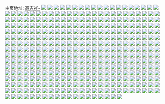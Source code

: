 主页地址: [高吉祥-](https://weibo.com/u/3190108100) 
![](https://wx4.sinaimg.cn/mw2000/be252fc4ly1h9qkbh08xtj21o01o0x6p.jpg) 
![](https://wx4.sinaimg.cn/mw2000/be252fc4ly1h9ppaif92sj21o01nyx0e.jpg) 
![](https://wx4.sinaimg.cn/mw2000/be252fc4ly1h9h0jtmcwtj20qi0qp770.jpg) 
![](https://wx4.sinaimg.cn/mw2000/be252fc4ly1h8glz6f2lhj21km1km7wh.jpg) 
![](https://wx4.sinaimg.cn/mw2000/be252fc4ly1h8glz7lof6j21o01o0e81.jpg) 
![](https://wx4.sinaimg.cn/mw2000/be252fc4ly1h8glz52zssj21gz1gz7wh.jpg) 
![](https://wx4.sinaimg.cn/mw2000/be252fc4ly1h8glz8jvw2j21o01o0b29.jpg) 
![](https://wx4.sinaimg.cn/mw2000/be252fc4ly1h8glz9d68xj21o01o04qp.jpg) 
![](https://wx4.sinaimg.cn/mw2000/be252fc4ly1h8glzfg8f0j21o01o04qp.jpg) 
![](https://wx4.sinaimg.cn/mw2000/be252fc4ly1h50bsmd87gj20sg0sgqb2.jpg) 
![](https://wx4.sinaimg.cn/mw2000/be252fc4ly1h50bsn8svbj22c02c0hdv.jpg) 
![](https://wx4.sinaimg.cn/mw2000/be252fc4ly1h50bso4o81j22c02c0b2a.jpg) 
![](https://wx4.sinaimg.cn/mw2000/be252fc4ly1h50bsp4o1oj22c02c0e83.jpg) 
![](https://wx4.sinaimg.cn/mw2000/be252fc4ly1h50bsq6bf4j22ag2ag4qq.jpg) 
![](https://wx4.sinaimg.cn/mw2000/be252fc4ly1h50bsqxtsij22462a0u0x.jpg) 
![](https://wx4.sinaimg.cn/mw2000/be252fc4ly1h50bsrrd2bj22c02c0kjl.jpg) 
![](https://wx4.sinaimg.cn/mw2000/be252fc4ly1h50bssghg4j2288288qv5.jpg) 
![](https://wx4.sinaimg.cn/mw2000/be252fc4ly1h50bst7v2hj229r29rqv6.jpg) 
![](https://wx4.sinaimg.cn/mw2000/be252fc4ly1h50bsuabmxj225n25nb2a.jpg) 
![](https://wx4.sinaimg.cn/mw2000/be252fc4ly1h50bsuya5wj229j29j4qq.jpg) 
![](https://wx4.sinaimg.cn/mw2000/be252fc4ly1h50bsvj5hgj22c02c0npd.jpg) 
![](https://wx4.sinaimg.cn/mw2000/be252fc4ly1h50bsw1v5ej21tp1tpqv5.jpg) 
![](https://wx4.sinaimg.cn/mw2000/be252fc4ly1h50bt0udxcj225n25nb2a.jpg) 
![](https://wx4.sinaimg.cn/mw2000/be252fc4ly1h50bsxn8oqj21o01o0tqa.jpg) 
![](https://wx4.sinaimg.cn/mw2000/be252fc4ly1h50bt062o7j21o01o0wva.jpg) 
![](https://wx4.sinaimg.cn/mw2000/be252fc4ly1h4sklheld4j20wi1ycn5v.jpg) 
![](https://wx4.sinaimg.cn/mw2000/be252fc4ly1h3ntsi0k6pj21o01o07wh.jpg) 
![](https://wx4.sinaimg.cn/mw2000/be252fc4ly1h3ntsizfg1j22c02c0x6p.jpg) 
![](https://wx4.sinaimg.cn/mw2000/be252fc4ly1h3ad7r1xrxj21aw1awe0y.jpg) 
![](https://wx4.sinaimg.cn/mw2000/be252fc4ly1h2yrjx79s4j21o01o0e81.jpg) 
![](https://wx4.sinaimg.cn/mw2000/be252fc4ly1h2rvst79r5j20y419haq6.jpg) 
![](https://wx4.sinaimg.cn/mw2000/be252fc4ly1h2rvsuoegdj21o01o0e81.jpg) 
![](https://wx4.sinaimg.cn/mw2000/be252fc4ly1h2rvssdj57j20u01hcqoq.jpg) 
![](https://wx4.sinaimg.cn/mw2000/be252fc4ly1h2rvswu0t3j21o01o0kjl.jpg) 
![](https://wx4.sinaimg.cn/mw2000/be252fc4ly1h2393bs0ccj22c02c0b29.jpg) 
![](https://wx4.sinaimg.cn/mw2000/be252fc4ly1h0il7e5xy6j20u01hc14t.jpg) 
![](https://wx4.sinaimg.cn/mw2000/be252fc4ly1h0il7ftyrpj21o01o0qv5.jpg) 
![](https://wx4.sinaimg.cn/mw2000/be252fc4ly1h0il7grhxaj20u01hcqnc.jpg) 
![](https://wx4.sinaimg.cn/mw2000/be252fc4ly1h0il7i7308j21e01e01kx.jpg) 
![](https://wx4.sinaimg.cn/mw2000/be252fc4ly1gzy9r434itj22c02c0x6q.jpg) 
![](https://wx4.sinaimg.cn/mw2000/be252fc4ly1gzy9rdf04kj21o01o0qv5.jpg) 
![](https://wx4.sinaimg.cn/mw2000/be252fc4ly1gzvnbg0dlhj21o01o0b2a.jpg) 
![](https://wx4.sinaimg.cn/mw2000/be252fc4ly1gzugb35eb2j21o01o0npd.jpg) 
![](https://wx4.sinaimg.cn/mw2000/be252fc4ly1gzugb5b61ej21nz1nzu0x.jpg) 
![](https://wx4.sinaimg.cn/mw2000/be252fc4ly1gzugb6pyc8j22c02c07wj.jpg) 
![](https://wx4.sinaimg.cn/mw2000/be252fc4ly1gzugb9q8waj22c02c0b2a.jpg) 
![](https://wx4.sinaimg.cn/mw2000/be252fc4ly1gzugb0srpzj22c02c0u0x.jpg) 
![](https://wx4.sinaimg.cn/mw2000/be252fc4ly1gzot4pqgpmj22c02c0u0x.jpg) 
![](https://wx4.sinaimg.cn/mw2000/be252fc4ly1gzot4qmvt6j22c02c0b2a.jpg) 
![](https://wx4.sinaimg.cn/mw2000/be252fc4ly1gzot4tgk6ij229r29r4qp.jpg) 
![](https://wx4.sinaimg.cn/mw2000/be252fc4ly1gzot4ow9lrj227h27h7wi.jpg) 
![](https://wx4.sinaimg.cn/mw2000/be252fc4ly1gzot4ukk6uj22c02c0e83.jpg) 
![](https://wx4.sinaimg.cn/mw2000/be252fc4ly1gzot4wfffyj22c02dqnpf.jpg) 
![](https://wx4.sinaimg.cn/mw2000/be252fc4ly1gzot51mv56j22c02bznpe.jpg) 
![](https://wx4.sinaimg.cn/mw2000/be252fc4ly1gzot59epcej22bz2bzx6p.jpg) 
![](https://wx4.sinaimg.cn/mw2000/be252fc4ly1gzot59zo6tj220w20w7wh.jpg) 
![](https://wx4.sinaimg.cn/mw2000/be252fc4ly1gzot5cqmbqj21o01o0u0x.jpg) 
![](https://wx4.sinaimg.cn/mw2000/be252fc4ly1gze4y52j2bj22c02c04qq.jpg) 
![](https://wx4.sinaimg.cn/mw2000/be252fc4ly1gxxzjkvy5fj21hb0tz4b2.jpg) 
![](https://wx4.sinaimg.cn/mw2000/be252fc4ly1gxuhorizgnj21bn1bnx31.jpg) 
![](https://wx4.sinaimg.cn/mw2000/be252fc4ly1gxuhond8qbj22c02c0e83.jpg) 
![](https://wx4.sinaimg.cn/mw2000/be252fc4ly1gxsnzd9evtj22c02c0u0x.jpg) 
![](https://wx4.sinaimg.cn/mw2000/be252fc4ly1gxsnzen1zbj22c02c07wi.jpg) 
![](https://wx4.sinaimg.cn/mw2000/be252fc4ly1gxorags1xfj20tb0tbq8t.jpg) 
![](https://wx4.sinaimg.cn/mw2000/be252fc4ly1gxmf2ir1hkj20tz0tz7li.jpg) 
![](https://wx4.sinaimg.cn/mw2000/be252fc4ly1gw2z6nb6oxj223t23tnpd.jpg) 
![](https://wx4.sinaimg.cn/mw2000/be252fc4ly1gw2z6nxe6vj21900u0n7a.jpg) 
![](https://wx4.sinaimg.cn/mw2000/be252fc4ly1gw2z6pev82j223t2t3b2a.jpg) 
![](https://wx4.sinaimg.cn/mw2000/be252fc4ly1gw2z6qyfhrj223t2t37wi.jpg) 
![](https://wx4.sinaimg.cn/mw2000/be252fc4ly1gw2z6szau4j223t2t3b2a.jpg) 
![](https://wx4.sinaimg.cn/mw2000/be252fc4ly1gw2z6udoksj235s23t1ky.jpg) 
![](https://wx4.sinaimg.cn/mw2000/003tTmQsly1gvfvmr1ywlj61qz1qzqv502.jpg) 
![](https://wx4.sinaimg.cn/mw2000/003tTmQsly1gvfvmuhde3j61sc2dsx6p02.jpg) 
![](https://wx4.sinaimg.cn/mw2000/003tTmQsly1gvfvn5gqmkj61sc2dsx6p02.jpg) 
![](https://wx4.sinaimg.cn/mw2000/003tTmQsly1gvfvmoko7ij62c02c0npe02.jpg) 
![](https://wx4.sinaimg.cn/mw2000/be252fc4ly1gv862edvoij22c02c0e82.jpg) 
![](https://wx4.sinaimg.cn/mw2000/003tTmQsly1gv862cxesyj62c02c0qv502.jpg) 
![](https://wx4.sinaimg.cn/mw2000/003tTmQsly1gv862ki7sej61sc1sce7x02.jpg) 
![](https://wx4.sinaimg.cn/mw2000/be252fc4ly1gv863tgopij22c02c0qv5.jpg) 
![](https://wx4.sinaimg.cn/mw2000/003tTmQsly1gv1qyvqxipj6340340nph02.jpg) 
![](https://wx4.sinaimg.cn/mw2000/003tTmQsly1gv1qz760bpj6340340b2c02.jpg) 
![](https://wx4.sinaimg.cn/mw2000/003tTmQsly1gv1qyju88oj62bz2bze8202.jpg) 
![](https://wx4.sinaimg.cn/mw2000/003tTmQsly1gv1qzdvc32j6340340npg02.jpg) 
![](https://wx4.sinaimg.cn/mw2000/003tTmQsly1gv1qzhyx4tj62c02c0x6q02.jpg) 
![](https://wx4.sinaimg.cn/mw2000/003tTmQsly1gv1qzo6v6wj62bz2bzb2c02.jpg) 
![](https://wx4.sinaimg.cn/mw2000/003tTmQsly1gv1qzqrsoxj62c03407wj02.jpg) 
![](https://wx4.sinaimg.cn/mw2000/003tTmQsly1gv1qzsuu46j61nw1nw4qp02.jpg) 
![](https://wx4.sinaimg.cn/mw2000/003tTmQsly1gv1qzvd1cfj62c02c0hdu02.jpg) 
![](https://wx4.sinaimg.cn/mw2000/be252fc4ly1gv18gbqscyj22c0340e83.jpg) 
![](https://wx4.sinaimg.cn/mw2000/be252fc4ly1gv18g6jg90j23402c0u0x.jpg) 
![](https://wx4.sinaimg.cn/mw2000/003tTmQsly1gv18gfgqtgj62c0340u0y02.jpg) 
![](https://wx4.sinaimg.cn/mw2000/be252fc4ly1gv18gycs4zj22c03407wj.jpg) 
![](https://wx4.sinaimg.cn/mw2000/003tTmQsly1guwlqt9yusj624q24qb2902.jpg) 
![](https://wx4.sinaimg.cn/mw2000/be252fc4ly1guwlqsc0j8j20wi1yck8a.jpg) 
![](https://wx4.sinaimg.cn/mw2000/003tTmQsly1gu8e5bt5wjj60tz1hadn102.jpg) 
![](https://wx4.sinaimg.cn/mw2000/003tTmQsly1gu8e5ajp9dj62c0340u0y02.jpg) 
![](https://wx4.sinaimg.cn/mw2000/003tTmQsly1gu8e5c2yrvj60r11c1gyf02.jpg) 
![](https://wx4.sinaimg.cn/mw2000/003tTmQsly1gu7075i579j61o01o0npe02.jpg) 
![](https://wx4.sinaimg.cn/mw2000/003tTmQsly1gu70ddd6dkj61o01o0x6r02.jpg) 
![](https://wx4.sinaimg.cn/mw2000/003tTmQsly1gu70gqiz8zj629e2emqv502.jpg) 
![](https://wx4.sinaimg.cn/mw2000/003tTmQsly1gu707zfqxsj61o01o0u0x02.jpg) 
![](https://wx4.sinaimg.cn/mw2000/003tTmQsly1gu7083ixjgj61o01o0npe02.jpg) 
![](https://wx4.sinaimg.cn/mw2000/003tTmQsly1gu707v9wu6j61o01o0kjl02.jpg) 
![](https://wx4.sinaimg.cn/mw2000/003tTmQsly1gu707p81ejj61o01o0kjm02.jpg) 
![](https://wx4.sinaimg.cn/mw2000/003tTmQsly1gu70889xd5j61nz27zqv602.jpg) 
![](https://wx4.sinaimg.cn/mw2000/003tTmQsly1gu706x6ecbj61o01o07wi02.jpg) 
![](https://wx4.sinaimg.cn/mw2000/003tTmQsly1gtzvekjl1oj61o01o0npe02.jpg) 
![](https://wx4.sinaimg.cn/mw2000/003tTmQsly1gtzveij40wj61o01o0u0x02.jpg) 
![](https://wx4.sinaimg.cn/mw2000/003tTmQsly1gtzvelu072j61o01o0kjl02.jpg) 
![](https://wx4.sinaimg.cn/mw2000/003tTmQsly1gtm38lgejuj62bz2bzqv602.jpg) 
![](https://wx4.sinaimg.cn/mw2000/003tTmQsly1gtl3qpu6jsj60ov0ovti602.jpg) 
![](https://wx4.sinaimg.cn/mw2000/003tTmQsly1gtl3qr7armj61o01o0b2a02.jpg) 
![](https://wx4.sinaimg.cn/mw2000/003tTmQsly1gtl3qshu5vj61hy1hxkjl02.jpg) 
![](https://wx4.sinaimg.cn/mw2000/003tTmQsly1gtl3qtnhs9j61o01o0hdt02.jpg) 
![](https://wx4.sinaimg.cn/mw2000/003tTmQsly1gtl3qupw0bj61o01o01kx02.jpg) 
![](https://wx4.sinaimg.cn/mw2000/003tTmQsly1gtl3qpekl2j61o01o01kx02.jpg) 
![](https://wx4.sinaimg.cn/mw2000/003tTmQsly1gtl3qvmoj3j61o01o000002.jpg) 
![](https://wx4.sinaimg.cn/mw2000/003tTmQsly1gtl3qy8p1vj62c0340b2b02.jpg) 
![](https://wx4.sinaimg.cn/mw2000/003tTmQsly1gtl3r1cv0mj62c02c0u0x02.jpg) 
![](https://wx4.sinaimg.cn/mw2000/003tTmQsly1gtbx5g5h02j61o01o07wh02.jpg) 
![](https://wx4.sinaimg.cn/mw2000/003tTmQsly1gtbx5exa4qj62c02c0x6p02.jpg) 
![](https://wx4.sinaimg.cn/mw2000/003tTmQsly1gtbx61hmaxj63402c0kjo02.jpg) 
![](https://wx4.sinaimg.cn/mw2000/003tTmQsly1gtbx650efrj62c02c0qv702.jpg) 
![](https://wx4.sinaimg.cn/mw2000/be252fc4ly1gsarp9bonzj21sc1scb2e.jpg) 
![](https://wx4.sinaimg.cn/mw2000/be252fc4ly1gsarozkirvj21o01o07qc.jpg) 
![](https://wx4.sinaimg.cn/mw2000/be252fc4ly1gsarpntcxej21bb1bbu0x.jpg) 
![](https://wx4.sinaimg.cn/mw2000/be252fc4ly1gsarqunhq2j21o01o0kjp.jpg) 
![](https://wx4.sinaimg.cn/mw2000/be252fc4ly1grz5ageqc8j22c02c04qp.jpg) 
![](https://wx4.sinaimg.cn/mw2000/be252fc4ly1grnx5foi6fj22c02c0e81.jpg) 
![](https://wx4.sinaimg.cn/mw2000/be252fc4ly1grnx5i7pn3j22c02c04qq.jpg) 
![](https://wx4.sinaimg.cn/mw2000/be252fc4ly1grnx5k1nzxj22c02c0e81.jpg) 
![](https://wx4.sinaimg.cn/mw2000/be252fc4ly1grft6len8tj21o01o0npj.jpg) 
![](https://wx4.sinaimg.cn/mw2000/be252fc4ly1grft6rl54gj21o01o0e87.jpg) 
![](https://wx4.sinaimg.cn/mw2000/be252fc4ly1grft6zprdjj22c02c0he0.jpg) 
![](https://wx4.sinaimg.cn/mw2000/be252fc4ly1grft73iliij21o01o01l0.jpg) 
![](https://wx4.sinaimg.cn/mw2000/be252fc4ly1grft7pvn7pj22c02c0u17.jpg) 
![](https://wx4.sinaimg.cn/mw2000/be252fc4ly1grft7a5v9sj21w01w0npi.jpg) 
![](https://wx4.sinaimg.cn/mw2000/be252fc4ly1grft7dfrr8j21w01w04qu.jpg) 
![](https://wx4.sinaimg.cn/mw2000/be252fc4ly1grft7f2yttj22c0340x6q.jpg) 
![](https://wx4.sinaimg.cn/mw2000/be252fc4ly1grft7gkws3j22c02c0av7.jpg) 
![](https://wx4.sinaimg.cn/mw2000/be252fc4ly1grdlvmuzqdj222n30m7wi.jpg) 
![](https://wx4.sinaimg.cn/mw2000/be252fc4ly1grdlvpuv82j223u35skjs.jpg) 
![](https://wx4.sinaimg.cn/mw2000/be252fc4ly1grdlvt3oc5j223u35sx6w.jpg) 
![](https://wx4.sinaimg.cn/mw2000/be252fc4ly1grdlvlp710j223u35skju.jpg) 
![](https://wx4.sinaimg.cn/mw2000/be252fc4ly1grccnyqirpj21901907wh.jpg) 
![](https://wx4.sinaimg.cn/mw2000/be252fc4ly1grccny5m7wj21o01o01l0.jpg) 
![](https://wx4.sinaimg.cn/mw2000/be252fc4ly1grccnzij3sj22c03407wi.jpg) 
![](https://wx4.sinaimg.cn/mw2000/be252fc4ly1grccp25t58j21o01o0qv6.jpg) 
![](https://wx4.sinaimg.cn/mw2000/be252fc4ly1gr6l30051qj22dc35sx70.jpg) 
![](https://wx4.sinaimg.cn/mw2000/be252fc4ly1gq80gi8hk5j21qz2bzqv5.jpg) 
![](https://wx4.sinaimg.cn/mw2000/be252fc4ly1gq80gmstvgj223s2t3npj.jpg) 
![](https://wx4.sinaimg.cn/mw2000/be252fc4ly1gq80gqjd9kj22n11zau14.jpg) 
![](https://wx4.sinaimg.cn/mw2000/be252fc4ly1gq80ghccblj223u2t41l3.jpg) 
![](https://wx4.sinaimg.cn/mw2000/be252fc4ly1gq80gu9k5dj223u2t4npl.jpg) 
![](https://wx4.sinaimg.cn/mw2000/be252fc4ly1gq80gx52nuj223u35sb2h.jpg) 
![](https://wx4.sinaimg.cn/mw2000/be252fc4ly1gq80gzvjelj223u2t44qw.jpg) 
![](https://wx4.sinaimg.cn/mw2000/be252fc4ly1gq80h26o1qj223t2y31l2.jpg) 
![](https://wx4.sinaimg.cn/mw2000/be252fc4ly1gq80h3y87bj22c03407wm.jpg) 
![](https://wx4.sinaimg.cn/mw2000/be252fc4gy1gq53x1v7nzj22t423tnpk.jpg) 
![](https://wx4.sinaimg.cn/mw2000/be252fc4gy1gq53x559kpj22mg1yukjr.jpg) 
![](https://wx4.sinaimg.cn/mw2000/be252fc4gy1gq53xa3ttwj22s92s9qvi.jpg) 
![](https://wx4.sinaimg.cn/mw2000/be252fc4gy1gq53xdn930j235s23rnpn.jpg) 
![](https://wx4.sinaimg.cn/mw2000/be252fc4gy1gq53xfddv8j234022n1ky.jpg) 
![](https://wx4.sinaimg.cn/mw2000/be252fc4gy1gq53xhrpx5j22c02bze86.jpg) 
![](https://wx4.sinaimg.cn/mw2000/be252fc4gy1gq53wyft68j22c0340e82.jpg) 
![](https://wx4.sinaimg.cn/mw2000/be252fc4gy1gq53xkiuzkj23402c07wj.jpg) 
![](https://wx4.sinaimg.cn/mw2000/be252fc4gy1gq53xmsviwj22c02c0u0x.jpg) 
![](https://wx4.sinaimg.cn/mw2000/be252fc4gy1gq53xpxiefj22c0340kjm.jpg) 
![](https://wx4.sinaimg.cn/mw2000/be252fc4gy1gq53xsf7poj22g81u54qt.jpg) 
![](https://wx4.sinaimg.cn/mw2000/be252fc4gy1gq53xvcs33j22t423unpj.jpg) 
![](https://wx4.sinaimg.cn/mw2000/be252fc4gy1gq53xycki5j235r23ukjt.jpg) 
![](https://wx4.sinaimg.cn/mw2000/be252fc4gy1gq53y12j67j21wz2k0b2e.jpg) 
![](https://wx4.sinaimg.cn/mw2000/be252fc4gy1gq53y3r57cj22t323ux6u.jpg) 
![](https://wx4.sinaimg.cn/mw2000/be252fc4gy1gq53y6ozavj22t423u1l4.jpg) 
![](https://wx4.sinaimg.cn/mw2000/be252fc4gy1gq53y7xa1bj22c0340u0x.jpg) 
![](https://wx4.sinaimg.cn/mw2000/be252fc4gy1gq53y9y0whj22c03401kz.jpg) 
![](https://wx4.sinaimg.cn/mw2000/be252fc4gy1gq25s7hl9ej22t323tnph.jpg) 
![](https://wx4.sinaimg.cn/mw2000/be252fc4gy1gq25s4pufej235s23ue89.jpg) 
![](https://wx4.sinaimg.cn/mw2000/be252fc4gy1gq25s9xkmqj22t323u7wk.jpg) 
![](https://wx4.sinaimg.cn/mw2000/be252fc4gy1gq25sclu2mj22t323tb2f.jpg) 
![](https://wx4.sinaimg.cn/mw2000/be252fc4gy1gq25sj4m1tj22c02c0u11.jpg) 
![](https://wx4.sinaimg.cn/mw2000/be252fc4gy1gq25sg6vsxj22t423uhdy.jpg) 
![](https://wx4.sinaimg.cn/mw2000/be252fc4gy1gq25slb87ij21o01o0x6p.jpg) 
![](https://wx4.sinaimg.cn/mw2000/be252fc4gy1gq25sngcpsj22c0340hdw.jpg) 
![](https://wx4.sinaimg.cn/mw2000/be252fc4gy1gq25spaubwj22c02c0kjl.jpg) 
![](https://wx4.sinaimg.cn/mw2000/be252fc4gy1gq25ssfsyjj21sc2dsqv5.jpg) 
![](https://wx4.sinaimg.cn/mw2000/be252fc4gy1gq25svpmrrj22c02c07vn.jpg) 
![](https://wx4.sinaimg.cn/mw2000/be252fc4gy1gq25syv890j24mo334e83.jpg) 
![](https://wx4.sinaimg.cn/mw2000/be252fc4gy1gq25t1otldj22p920yb2g.jpg) 
![](https://wx4.sinaimg.cn/mw2000/be252fc4gy1gq25t54cycj235s23uhe1.jpg) 
![](https://wx4.sinaimg.cn/mw2000/be252fc4gy1gq25t8skmyj235s23uu16.jpg) 
![](https://wx4.sinaimg.cn/mw2000/be252fc4gy1gq25tctcn8j22t423ux6z.jpg) 
![](https://wx4.sinaimg.cn/mw2000/be252fc4gy1gq25teg9m7j22c02c0dzj.jpg) 
![](https://wx4.sinaimg.cn/mw2000/be252fc4gy1gq25s1ji2mj22c02c0wnx.jpg) 
![](https://wx4.sinaimg.cn/mw2000/be252fc4ly1gpm0yi22x6j21o01o0kjo.jpg) 
![](https://wx4.sinaimg.cn/mw2000/be252fc4ly1gpm0yfe1t4j21o01o0e85.jpg) 
![](https://wx4.sinaimg.cn/mw2000/be252fc4ly1gphd1vz8grj21o01o07wi.jpg) 
![](https://wx4.sinaimg.cn/mw2000/be252fc4ly1gphd1weyo0j20sg0sg4ky.jpg) 
![](https://wx4.sinaimg.cn/mw2000/be252fc4ly1gphd1tsld9j21sc1scqv6.jpg) 
![](https://wx4.sinaimg.cn/mw2000/be252fc4ly1gp3y18b5enj20m80m8454.jpg) 
![](https://wx4.sinaimg.cn/mw2000/be252fc4ly1gokfegrcasj23402c0u0y.jpg) 
![](https://wx4.sinaimg.cn/mw2000/be252fc4ly1gmxxygwxvoj20n00mxdn6.jpg) 
![](https://wx4.sinaimg.cn/mw2000/be252fc4ly1gm193q1599j23402c0kjm.jpg) 
![](https://wx4.sinaimg.cn/mw2000/be252fc4ly1gm193sncvmj23402c0b2a.jpg) 
![](https://wx4.sinaimg.cn/mw2000/be252fc4ly1gm193usmd9j21sc2dsu0x.jpg) 
![](https://wx4.sinaimg.cn/mw2000/be252fc4ly1glbvv627kpj21uo2s07wh.jpg) 
![](https://wx4.sinaimg.cn/mw2000/be252fc4ly1glbvv4sx1bj21uo2s07wi.jpg) 
![](https://wx4.sinaimg.cn/mw2000/be252fc4ly1glbvv7kvu3j21o01o0hdt.jpg) 
![](https://wx4.sinaimg.cn/mw2000/be252fc4ly1glbvv8jrwbj21gl1gmk8d.jpg) 
![](https://wx4.sinaimg.cn/mw2000/be252fc4ly1gk56hl4hfqj22c02c07wh.jpg) 
![](https://wx4.sinaimg.cn/mw2000/be252fc4ly1gk56hnksotj22c02c01kx.jpg) 
![](https://wx4.sinaimg.cn/mw2000/be252fc4ly1gj91xcxh6mj21o01o0hdt.jpg) 
![](https://wx4.sinaimg.cn/mw2000/be252fc4ly1gj91xdn350j21o01o0hdt.jpg) 
![](https://wx4.sinaimg.cn/mw2000/be252fc4ly1gj91xelmj9j22c02c0wyz.jpg) 
![](https://wx4.sinaimg.cn/mw2000/be252fc4ly1gh012zf3f3j22c0340x6p.jpg) 
![](https://wx4.sinaimg.cn/mw2000/be252fc4ly1ggntbumit2j20yi1pcu0y.jpg) 
![](https://wx4.sinaimg.cn/mw2000/be252fc4ly1gfrv7e3b2nj20u00u0qeb.jpg) 
![](https://wx4.sinaimg.cn/mw2000/be252fc4ly1gfrv7fz6dzj21pc0yinpi.jpg) 
![](https://wx4.sinaimg.cn/mw2000/be252fc4ly1gfavpwjy7fj21o01o01l1.jpg) 
![](https://wx4.sinaimg.cn/mw2000/be252fc4ly1gfavpxvz63j213q13qkjl.jpg) 
![](https://wx4.sinaimg.cn/mw2000/be252fc4ly1ge9pcbjn0ij20zk0zknbl.jpg) 
![](https://wx4.sinaimg.cn/mw2000/be252fc4ly1ge4l9j5vs4j21o01o015p.jpg) 
![](https://wx4.sinaimg.cn/mw2000/be252fc4ly1gdseh15nhoj21o01o01kx.jpg) 
![](https://wx4.sinaimg.cn/mw2000/be252fc4ly1gdsegzey6xj21o01o01kx.jpg) 
![](https://wx4.sinaimg.cn/mw2000/be252fc4ly1gdseh315hqj21o0280e81.jpg) 
![](https://wx4.sinaimg.cn/mw2000/be252fc4ly1gchm5qaj25j21o01o0e81.jpg) 
![](https://wx4.sinaimg.cn/mw2000/be252fc4ly1gc8tp39f15j21hc0zkatu.jpg) 
![](https://wx4.sinaimg.cn/mw2000/be252fc4ly1gc8tp00jxrj21hc0zk4qp.jpg) 
![](https://wx4.sinaimg.cn/mw2000/be252fc4ly1gc8tp1n82jj21hc0zkx46.jpg) 
![](https://wx4.sinaimg.cn/mw2000/be252fc4ly1gc8tp4dovbj21hc0zk4qp.jpg) 
![](https://wx4.sinaimg.cn/mw2000/be252fc4ly1gc8tp2cynfj21hc0zk1at.jpg) 
![](https://wx4.sinaimg.cn/mw2000/be252fc4ly1gc8toyzmj3j21hc0zk4qp.jpg) 
![](https://wx4.sinaimg.cn/mw2000/be252fc4ly1gc8tp6lyatj21hc0zkb29.jpg) 
![](https://wx4.sinaimg.cn/mw2000/be252fc4ly1gc8tp0ro77j21hc0zkdy7.jpg) 
![](https://wx4.sinaimg.cn/mw2000/be252fc4ly1gc8tp89z0ej23402c0x6r.jpg) 
![](https://wx4.sinaimg.cn/mw2000/be252fc4ly1gc09y344oqj22ds1sg7wh.jpg) 
![](https://wx4.sinaimg.cn/mw2000/be252fc4ly1gc09y3pivsj22ds1sgb29.jpg) 
![](https://wx4.sinaimg.cn/mw2000/be252fc4ly1gc09y4azrvj21sg2dse81.jpg) 
![](https://wx4.sinaimg.cn/mw2000/be252fc4ly1gc09y5vj2wj22c0340b2a.jpg) 
![](https://wx4.sinaimg.cn/mw2000/be252fc4ly1gay51zgmwhj21sg2dshbb.jpg) 
![](https://wx4.sinaimg.cn/mw2000/be252fc4ly1gaw6w4k1hpj22c02c0b29.jpg) 
![](https://wx4.sinaimg.cn/mw2000/be252fc4ly1gaw6w0hyfoj22c02c0e81.jpg) 
![](https://wx4.sinaimg.cn/mw2000/be252fc4ly1gaw6w61u5dj20yi1pcn5m.jpg) 
![](https://wx4.sinaimg.cn/mw2000/be252fc4ly1gacr6fi28hj20u00u042v.jpg) 
![](https://wx4.sinaimg.cn/mw2000/be252fc4ly1ga06ly7am2j20u00u010b.jpg) 
![](https://wx4.sinaimg.cn/mw2000/be252fc4ly1ga06lz5ufoj20u00u0aj6.jpg) 
![](https://wx4.sinaimg.cn/mw2000/be252fc4ly1g9wonxpebej20u01hc1l6.jpg) 
![](https://wx4.sinaimg.cn/mw2000/be252fc4ly1g97sdbog2dj20u00u0wk9.jpg) 
![](https://wx4.sinaimg.cn/mw2000/be252fc4ly1g8jmj7340ej20u00u0n4g.jpg) 
![](https://wx4.sinaimg.cn/mw2000/be252fc4ly1g8iztak3gkj20u00u0afd.jpg) 
![](https://wx4.sinaimg.cn/mw2000/be252fc4ly1g89grjstf7j20u00u0k16.jpg) 
![](https://wx4.sinaimg.cn/mw2000/be252fc4ly1g80di12zlxj20u01hcjv5.jpg) 
![](https://wx4.sinaimg.cn/mw2000/be252fc4ly1g7yqolf64lj21o01o0npf.jpg) 
![](https://wx4.sinaimg.cn/mw2000/be252fc4ly1g7rrujsrxrj20u00u0aja.jpg) 
![](https://wx4.sinaimg.cn/mw2000/be252fc4ly1g6z70p7ma3j20u00u016l.jpg) 
![](https://wx4.sinaimg.cn/mw2000/be252fc4ly1g6z70pqwtej20u00uftii.jpg) 
![](https://wx4.sinaimg.cn/mw2000/be252fc4ly1g6z70q2bn4j20u00u0tfs.jpg) 
![](https://wx4.sinaimg.cn/mw2000/be252fc4ly1g6z70qb9j9j20u00u2jya.jpg) 
![](https://wx4.sinaimg.cn/mw2000/be252fc4ly1g6z70qj7a3j20u00u0k0l.jpg) 
![](https://wx4.sinaimg.cn/mw2000/be252fc4ly1g6z70qsn1tj21900u0gux.jpg) 
![](https://wx4.sinaimg.cn/mw2000/be252fc4ly1g6z70r75ixj21900u0nfu.jpg) 
![](https://wx4.sinaimg.cn/mw2000/be252fc4ly1g6z70rqb22j20u00u079c.jpg) 
![](https://wx4.sinaimg.cn/mw2000/be252fc4ly1g6z70otjqbj21900u07is.jpg) 
![](https://wx4.sinaimg.cn/mw2000/be252fc4ly1g6x6gkrnbgj21900u0qfm.jpg) 
![](https://wx4.sinaimg.cn/mw2000/be252fc4ly1g6x6glgr2vj21900u0tl4.jpg) 
![](https://wx4.sinaimg.cn/mw2000/be252fc4ly1g6x6gmd4ewj21900u0qjq.jpg) 
![](https://wx4.sinaimg.cn/mw2000/be252fc4ly1g6x6gmxms9j21900u0dwk.jpg) 
![](https://wx4.sinaimg.cn/mw2000/be252fc4ly1g6x6gn9yquj21900u07er.jpg) 
![](https://wx4.sinaimg.cn/mw2000/be252fc4ly1g6x6gk3odnj21900u07lv.jpg) 
![](https://wx4.sinaimg.cn/mw2000/be252fc4ly1g6x6godlgyj20u00u0k1o.jpg) 
![](https://wx4.sinaimg.cn/mw2000/be252fc4ly1g6x6go014zj20u00u0aon.jpg) 
![](https://wx4.sinaimg.cn/mw2000/be252fc4ly1g6x6idw568j20u00u010s.jpg) 
![](https://wx4.sinaimg.cn/mw2000/be252fc4ly1g6vqc8a2iej20u00u07b2.jpg) 
![](https://wx4.sinaimg.cn/mw2000/be252fc4ly1g6eb6jyrhbj22c02c0hdv.jpg) 
![](https://wx4.sinaimg.cn/mw2000/be252fc4ly1g65z5nqc6jj20u00u0tjs.jpg) 
![](https://wx4.sinaimg.cn/mw2000/be252fc4ly1g58mpet07oj20u00u010m.jpg) 
![](https://wx4.sinaimg.cn/mw2000/be252fc4ly1g51i15w09vj22c0340qv5.jpg) 
![](https://wx4.sinaimg.cn/mw2000/be252fc4ly1g51i16jr9oj21o01o07qr.jpg) 
![](https://wx4.sinaimg.cn/mw2000/be252fc4ly1g4m9pb5lltj20fi095ti5.jpg) 
![](https://wx4.sinaimg.cn/mw2000/be252fc4ly1g4m9paz6mij20hm08baih.jpg) 
![](https://wx4.sinaimg.cn/mw2000/be252fc4ly1g4m9pbe2tjj20cd0b07dv.jpg) 
![](https://wx4.sinaimg.cn/mw2000/be252fc4gy1g1tyfhlczvj22c02c0hdu.jpg) 
![](https://wx4.sinaimg.cn/mw2000/be252fc4gy1g1tyg3gxetj22c02c0hdu.jpg) 
![](https://wx4.sinaimg.cn/mw2000/be252fc4gy1g1tygm7qqaj22c02c0b2a.jpg) 
![](https://wx4.sinaimg.cn/mw2000/be252fc4gy1g1tyh55l2zj22c02c04qq.jpg) 
![](https://wx4.sinaimg.cn/mw2000/be252fc4gy1g1tyhm55l6j22c02c0qv5.jpg) 
![](https://wx4.sinaimg.cn/mw2000/be252fc4gy1g1tyhnbsmaj20ol1hcgop.jpg) 
![](https://wx4.sinaimg.cn/mw2000/be252fc4ly1g1rzsxrwhoj23402c0qvc.jpg) 
![](https://wx4.sinaimg.cn/mw2000/be252fc4ly1g1rztbgxapj21o01o0kjn.jpg) 
![](https://wx4.sinaimg.cn/mw2000/be252fc4ly1g1rztgpdelj21o01o07wh.jpg) 
![](https://wx4.sinaimg.cn/mw2000/be252fc4ly1g1rztizun9j22c02c0e82.jpg) 
![](https://wx4.sinaimg.cn/mw2000/be252fc4ly1g1rztnc5lgj22c02c0npe.jpg) 
![](https://wx4.sinaimg.cn/mw2000/be252fc4ly1g1rztp9y0yj22c02c07wi.jpg) 
![](https://wx4.sinaimg.cn/mw2000/be252fc4ly1g1rri9whizj22c02c0u0x.jpg) 
![](https://wx4.sinaimg.cn/mw2000/be252fc4ly1g1rrhmzfdzj21o01o0hdt.jpg) 
![](https://wx4.sinaimg.cn/mw2000/be252fc4ly1g1rri76uqxj22c02c0npe.jpg) 
![](https://wx4.sinaimg.cn/mw2000/be252fc4ly1g1rrilpoi4j22c02c0b2b.jpg) 
![](https://wx4.sinaimg.cn/mw2000/be252fc4ly1g1rrhpj2k4j21o01o0kjl.jpg) 
![](https://wx4.sinaimg.cn/mw2000/be252fc4ly1g1rridj53qj22c02c0u0x.jpg) 
![](https://wx4.sinaimg.cn/mw2000/be252fc4ly1g1rrj770jxj22c02c0npe.jpg) 
![](https://wx4.sinaimg.cn/mw2000/be252fc4ly1g1rri0t2epj22vg1n8nph.jpg) 
![](https://wx4.sinaimg.cn/mw2000/be252fc4ly1g1rrjehakyj22c02c0b2a.jpg) 
![](https://wx4.sinaimg.cn/mw2000/be252fc4ly1g1mg83e9caj20yi1pc1kx.jpg) 
![](https://wx4.sinaimg.cn/mw2000/be252fc4ly1g1mg84t458j20yi0yitvy.jpg) 
![](https://wx4.sinaimg.cn/mw2000/be252fc4ly1g1mg870sqpj20yi1pckjl.jpg) 
![](https://wx4.sinaimg.cn/mw2000/be252fc4ly1g1meytx999j20gf0gf0u0.jpg) 
![](https://wx4.sinaimg.cn/mw2000/be252fc4ly1g1meyu2injj20mi0miwh2.jpg) 
![](https://wx4.sinaimg.cn/mw2000/be252fc4ly1g1adadtnvfj21hf1hfqv6.jpg) 
![](https://wx4.sinaimg.cn/mw2000/be252fc4ly1g1adabtnn0j21hf1hfqv6.jpg) 
![](https://wx4.sinaimg.cn/mw2000/be252fc4ly1g1adaate2qj21hf1hfnpe.jpg) 
![](https://wx4.sinaimg.cn/mw2000/be252fc4ly1g1adacuutlj21hf1hfkjm.jpg) 
![](https://wx4.sinaimg.cn/mw2000/be252fc4ly1g16rqfq27rj21hf1hfhdu.jpg) 
![](https://wx4.sinaimg.cn/mw2000/be252fc4ly1g16rqei9j9j21hf1hfkjm.jpg) 
![](https://wx4.sinaimg.cn/mw2000/be252fc4ly1g16rqh3yk8j21401z4qv6.jpg) 
![](https://wx4.sinaimg.cn/mw2000/be252fc4ly1g101pxu6h2j21o01o0wz0.jpg) 
![](https://wx4.sinaimg.cn/mw2000/be252fc4ly1g101q013c9j21hf1hfhdv.jpg) 
![](https://wx4.sinaimg.cn/mw2000/be252fc4ly1g101pyxyqwj21hf1hf1kx.jpg) 
![](https://wx4.sinaimg.cn/mw2000/be252fc4ly1g101pydo7rj21o01o07u9.jpg) 
![](https://wx4.sinaimg.cn/mw2000/be252fc4ly1fzm6d8gzycj22c02c0u0x.jpg) 
![](https://wx4.sinaimg.cn/mw2000/be252fc4ly1fzm6e10gxvj22c02c01ky.jpg) 
![](https://wx4.sinaimg.cn/mw2000/be252fc4ly1fzm6e7od0wj22c02c0e81.jpg) 
![](https://wx4.sinaimg.cn/mw2000/be252fc4ly1fzm6ckzcldj21o01o0e1u.jpg) 
![](https://wx4.sinaimg.cn/mw2000/be252fc4ly1fxumqrd6jlj21hf1hfu0x.jpg) 
![](https://wx4.sinaimg.cn/mw2000/be252fc4ly1fxgsq64ehcj21401z4e09.jpg) 
![](https://wx4.sinaimg.cn/mw2000/be252fc4ly1fwb7wzwrn1j21o01o0x6q.jpg) 
![](https://wx4.sinaimg.cn/mw2000/be252fc4ly1fwb7x9m8g2j21o01o0e83.jpg) 
![](https://wx4.sinaimg.cn/mw2000/be252fc4ly1fua6zm5c0tj21r01r0kjr.jpg) 
![](https://wx4.sinaimg.cn/mw2000/be252fc4ly1fua6zwppnbj21r02c01l5.jpg) 
![](https://wx4.sinaimg.cn/mw2000/be252fc4ly1ftvm22fr7hj20sg0sgtac.jpg) 
![](https://wx4.sinaimg.cn/mw2000/be252fc4ly1frvzzax6lej22c02c01ky.jpg) 
![](https://wx4.sinaimg.cn/mw2000/be252fc4ly1frvzz5l46lj22c02c07wi.jpg) 
![](https://wx4.sinaimg.cn/mw2000/be252fc4ly1frstxqes44j21hg1hgu0y.jpg) 
![](https://wx4.sinaimg.cn/mw2000/be252fc4ly1frstxorbfoj21sg1sge84.jpg) 
![](https://wx4.sinaimg.cn/mw2000/be252fc4ly1frm8sf70zpj21sg1sge83.jpg) 
![](https://wx4.sinaimg.cn/mw2000/be252fc4ly1fqb6v5gbt0j22c02c0x6p.jpg) 
![](https://wx4.sinaimg.cn/mw2000/be252fc4ly1fqb6v41tqxj22c02c07wi.jpg) 
![](https://wx4.sinaimg.cn/mw2000/be252fc4ly1fq5c80zym0j20qo0qoq8r.jpg) 
![](https://wx4.sinaimg.cn/mw2000/be252fc4ly1fq0k919obij20qo0qowj6.jpg) 
![](https://wx4.sinaimg.cn/mw2000/be252fc4ly1fq0k90yipmj20qo0qo783.jpg) 
![](https://wx4.sinaimg.cn/mw2000/be252fc4ly1fq0krpwclyj20zi0qodoq.jpg) 
![](https://wx4.sinaimg.cn/mw2000/be252fc4ly1fq0krpf0vij20qo0qo0wm.jpg) 
![](https://wx4.sinaimg.cn/mw2000/be252fc4ly1fq0k91k647j20qo0qoqau.jpg) 
![](https://wx4.sinaimg.cn/mw2000/be252fc4ly1fq0kson0ixj20qo0qowiq.jpg) 
![](https://wx4.sinaimg.cn/mw2000/be252fc4ly1fpredr5nf1j20qo0qodi4.jpg) 
![](https://wx4.sinaimg.cn/mw2000/be252fc4ly1fpredrjxf2j20qo0qoadk.jpg) 
![](https://wx4.sinaimg.cn/mw2000/be252fc4ly1fpredqy41rj20qo0qomzc.jpg) 
![](https://wx4.sinaimg.cn/mw2000/be252fc4ly1foyf3b7qygj20qo0qodmh.jpg) 
![](https://wx4.sinaimg.cn/mw2000/be252fc4ly1foyf3bzdyyj20qo0qowiv.jpg) 
![](https://wx4.sinaimg.cn/mw2000/be252fc4ly1foyf3bnnqnj20qo0zkajz.jpg) 
![](https://wx4.sinaimg.cn/mw2000/be252fc4ly1foyf3arckxj20qo0zkajd.jpg) 
![](https://wx4.sinaimg.cn/mw2000/be252fc4ly1fotkhy1sq4j20qo1bfn4r.jpg) 
![](https://wx4.sinaimg.cn/mw2000/be252fc4ly1fosr4o3en7j20qo0qogps.jpg) 
![](https://wx4.sinaimg.cn/mw2000/be252fc4ly1fosr4oc61cj20qo0qon3i.jpg) 
![](https://wx4.sinaimg.cn/mw2000/be252fc4ly1fosr4p75ctj20qo0qote9.jpg) 
![](https://wx4.sinaimg.cn/mw2000/be252fc4ly1fosr4nww82j20qo0qogqq.jpg) 
![](https://wx4.sinaimg.cn/mw2000/be252fc4ly1fosr4oyqfzj20qo0qon30.jpg) 
![](https://wx4.sinaimg.cn/mw2000/be252fc4ly1fosr4ops6hj20qo0qo77s.jpg) 
![](https://wx4.sinaimg.cn/mw2000/be252fc4ly1foe4hjk98wj20qo0qodhd.jpg) 
![](https://wx4.sinaimg.cn/mw2000/be252fc4ly1foe0186hzmj20qo0qo0xy.jpg) 
![](https://wx4.sinaimg.cn/mw2000/be252fc4ly1fo5veu07r6j20qo0qotdc.jpg) 
![](https://wx4.sinaimg.cn/mw2000/be252fc4ly1fnf1xur6f4j20qo0qodm6.jpg) 
![](https://wx4.sinaimg.cn/mw2000/be252fc4ly1fnf1xw8065j20qo0qojw2.jpg) 
![](https://wx4.sinaimg.cn/mw2000/be252fc4ly1fnf1xyvg1vj20qo0qoq8j.jpg) 
![](https://wx4.sinaimg.cn/mw2000/be252fc4ly1fnf1xxnrobj20qo0qodl1.jpg) 
![](https://wx4.sinaimg.cn/mw2000/be252fc4ly1fnf1y0tq4gj20qo0qo120.jpg) 
![](https://wx4.sinaimg.cn/mw2000/be252fc4ly1fnf1xts85bj20qo0qoaft.jpg) 
![](https://wx4.sinaimg.cn/mw2000/be252fc4ly1fnf1y2cxcej20qo0qotdp.jpg) 
![](https://wx4.sinaimg.cn/mw2000/be252fc4ly1fnf1y4gi86j20qo0qo44v.jpg) 
![](https://wx4.sinaimg.cn/mw2000/be252fc4ly1fnf210sm7gj20qo0qoagt.jpg) 
![](https://wx4.sinaimg.cn/mw2000/be252fc4ly1fn4yna3ma0j20qo0qodjg.jpg) 
![](https://wx4.sinaimg.cn/mw2000/be252fc4ly1fn4ynafip7j20qo0qowja.jpg) 
![](https://wx4.sinaimg.cn/mw2000/be252fc4ly1fmzyloqqvjj20qo0qon7m.jpg) 
![](https://wx4.sinaimg.cn/mw2000/be252fc4ly1fmzylms9r6j20qo0qo44k.jpg) 
![](https://wx4.sinaimg.cn/mw2000/be252fc4ly1fmzylm9lhoj20qo0qotgc.jpg) 
![](https://wx4.sinaimg.cn/mw2000/be252fc4ly1fmzylrkf4zj20qo0qo7cu.jpg) 
![](https://wx4.sinaimg.cn/mw2000/be252fc4ly1fmzymx95jmj20qo0qon3g.jpg) 
![](https://wx4.sinaimg.cn/mw2000/be252fc4ly1fmzymxwe0cj20qo0qo7dy.jpg) 
![](https://wx4.sinaimg.cn/mw2000/be252fc4ly1fmzylqoz17j20qo0qoq8s.jpg) 
![](https://wx4.sinaimg.cn/mw2000/be252fc4ly1fmzynslvbnj20qo0qowpl.jpg) 
![](https://wx4.sinaimg.cn/mw2000/be252fc4ly1fmzymwq5haj20qo0qodoa.jpg) 
![](https://wx4.sinaimg.cn/mw2000/be252fc4ly1fmai07mj0vj20qo0qon3a.jpg) 
![](https://wx4.sinaimg.cn/mw2000/be252fc4ly1fmai07y344j20qo0qo43h.jpg) 
![](https://wx4.sinaimg.cn/mw2000/be252fc4ly1fmai07akxsj20qo0qojxh.jpg) 
![](https://wx4.sinaimg.cn/mw2000/be252fc4ly1fmai08ah7wj20qo0qojvh.jpg) 
![](https://wx4.sinaimg.cn/mw2000/be252fc4ly1flcr9cjsf3j20je0j2jst.jpg) 
![](https://wx4.sinaimg.cn/mw2000/be252fc4ly1fl0pcvqu3nj20qo0qoacr.jpg) 
![](https://wx4.sinaimg.cn/mw2000/be252fc4ly1fl0pcvjnuoj20qo0qoadt.jpg) 
![](https://wx4.sinaimg.cn/mw2000/be252fc4ly1fl0pcvc1y8j20qo0qoq55.jpg) 
